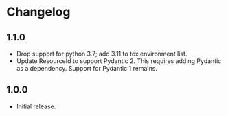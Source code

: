 # Changelog


## 1.1.0
* Drop support for python 3.7; add 3.11 to tox environment list.
* Update ResourceId to support Pydantic 2.  This requires adding Pydantic
    as a dependency.  Support for Pydantic 1 remains.

## 1.0.0

* Initial release.
